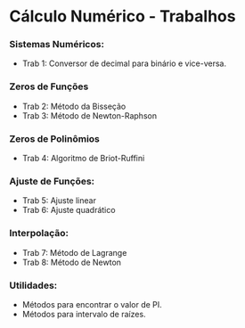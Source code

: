 # Cálculo Numérico - Trabalhos


### Sistemas Numéricos:
* Trab 1: Conversor de decimal para binário e vice-versa.


### Zeros de Funções
* Trab 2: Método da Bisseção
* Trab 3: Método de Newton-Raphson


### Zeros de Polinômios
* Trab 4: Algoritmo de Briot-Ruffini


### Ajuste de Funções: 
* Trab 5: Ajuste linear
* Trab 6: Ajuste quadrático


### Interpolação:
* Trab 7: Método de Lagrange
* Trab 8: Método de Newton


### Utilidades:
* Métodos para encontrar o valor de PI.
* Métodos para intervalo de raízes.